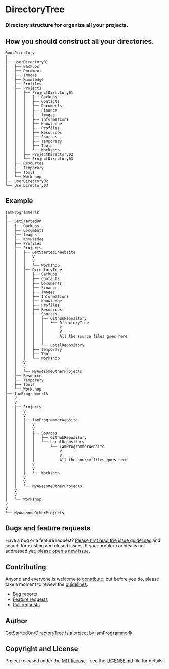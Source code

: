 # DirectoryTree

### Directory structure for organize all your projects.


## How you should construct all your directories.

```
RootDirectory
│
├── UserDirectory01
│   ├── Backups
│   ├── Documents
│   ├── Images
│   ├── Knowledge
│   ├── Profiles
│   ├── Projects
│   │   ├── ProjectDirectory01
│   │   │   ├── Backups
│   │   │   ├── Contacts
│   │   │   ├── Documents
│   │   │   ├── Finance
│   │   │   ├── Images
│   │   │   ├── Informations
│   │   │   ├── Knowledge
│   │   │   ├── Profiles
│   │   │   ├── Resources
│   │   │   ├── Sources
│   │   │   ├── Temporary
│   │   │   ├── Tools
│   │   │   └── Workshop
│   │   ├── ProjectDirectory02
│   │   └── ProjectDirectory03
│   ├── Resources
│   ├── Temporary
│   ├── Tools
│   └── Workshop
├── UserDirectory02
└── UserDirectory03
```

## Example

```
IamProgrammerlk
│
├── GetStartedOn
│   ├── Backups
│   ├── Documents
│   ├── Images
│   ├── Knowledge
│   ├── Profiles
│   ├── Projects
│   │   ├── GetStartedOnWebsite
│   │   │   V
│   │   │   V
│   │   │   └── Workshop
│   │   ├── DirectoryTree
│   │   │   ├── Backups
│   │   │   ├── Contacts
│   │   │   ├── Documents
│   │   │   ├── Finance
│   │   │   ├── Images
│   │   │   ├── Informations
│   │   │   ├── Knowledge
│   │   │   ├── Profiles
│   │   │   ├── Resources
│   │   │   ├── Sources
│   │   │   │   ├── GithubRepository
│   │   │   │   │   └── DirectoryTree
│   │   │   │   │       V
│   │   │   │   │       V
│   │   │   │   │       All the source files goes here
│   │   │   │   │       
│   │   │   │   └── LocalRepository
│   │   │   ├── Temporary
│   │   │   ├── Tools
│   │   │   └── Workshop
│   │   V
│   │   V
│   │   └── MyAwesomeOtherProjects
│   ├── Resources
│   ├── Temporary
│   ├── Tools
│   └── Workshop
├── IamProgrammerlk
│   V
│   V
│   ├── Projects
│   │   V
│   │   V
│   │   ├── IamProgrammerWebsite
│   │   │   V
│   │   │   V
│   │   │   ├── Sources
│   │   │   │   ├── GithubRepository
│   │   │   │   └── LocalRepository
│   │   │   │       └── IamProgrammerWebsite
│   │   │   │           V
│   │   │   │           V
│   │   │   │           All the source files goes here
│   │   │   V
│   │   │   V
│   │   │   └── Workshop
│   │   V
│   │   V
│   │   └── MyAwesomeOtherProjects
│   V
│   V
│   └── Workshop
V
V
└── MyAwesomeOtherProjects
```


## Bugs and feature requests

Have a bug or a feature request? [Please first read the issue guidelines](CONTRIBUTING.md) and search for existing and closed issues. If your problem or idea is not addressed yet, [please open a new issue](https://github.com/GetStartedOn/DirectoryTree/issues/new).


## Contributing

Anyone and everyone is welcome to [contribute](https://github.com/GetStartedOn/DirectoryTree/graphs/contributors), but before you do, please take a moment to review the [guidelines](CONTRIBUTING.md).

* [Bug reports](CONTRIBUTING.md#bugs)
* [Feature requests](CONTRIBUTING.md#features)
* [Pull requests](CONTRIBUTING.md#pull-requests)


## Author

[GetStartedOn/DirectoryTree](http://getstartedon.iamprogrammer.lk) is a project by [IamProgrammerlk](https://aboutme.iamprogrammer.lk).


## Copyright and License

Project released under the [MIT license](LICENSE.md) - see the [LICENSE.md](LICENSE.md) file for details.
